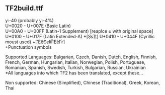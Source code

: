 ## TF2build.ttf
y:-40 (probably y:-4%)  
U+0020 - U+007E (Basic Latin)  
U+00A0 - U+00FF (Latin-1 Supplement) [reaplce ± with original space]
U+0100 - U+017F (Latin Extended-A) +[ȘșȚț]
U+0410 - U+044F (Cyrillic moust used) +[​ʼЁёЄєІіЇїЀѐҐґ]  
+Punctuation symbols  

Supported Languages: Bulgarian, Czech, Danish, Dutch, English, Finnish, French, German, Hungarian, Italian, Norwegian, Polish, Portuguese, Romanian, Spanish, Swedish, Turkish, Bulgarian, Russian, Ukrainian  
*All languages into which TF2 has been translated, except these...  
  
Non supported: Chinese (Simplified), Chinese (Traditional), Greek, Korean, Thai  
